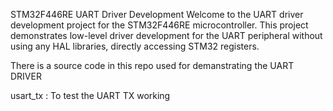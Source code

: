 STM32F446RE UART Driver Development Welcome to the UART driver development project for the STM32F446RE microcontroller.
This project demonstrates low-level driver development for the UART peripheral without using any HAL libraries, directly accessing STM32 registers.

There is a source code in this repo used for demanstrating the UART DRIVER

usart_tx : To test the UART TX working
